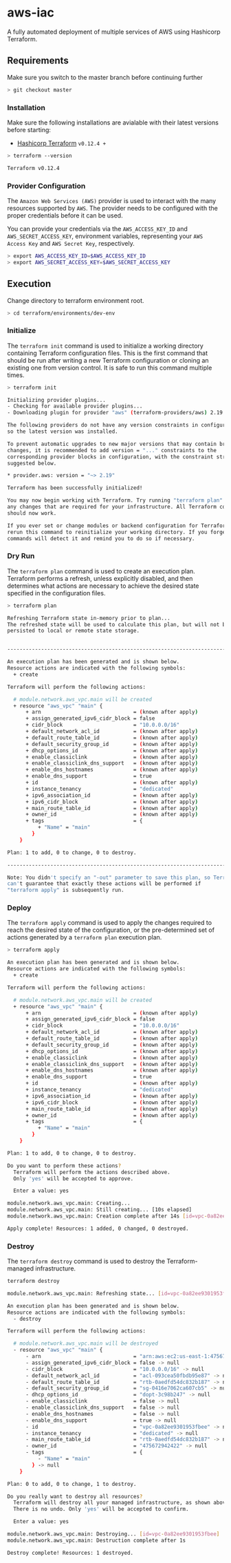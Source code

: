 # aws-iac

A fully automated deployment of multiple services of AWS using Hashicorp Terraform.

## Requirements

Make sure you switch to the master branch before continuing further

```bash
> git checkout master
```

### Installation

Make sure the following installations are avialable with their latest versions before starting:

* [Hashicorp Terraform](https://www.terraform.io/downloads.html) `v0.12.4 +`

```bash
> terraform --version

Terraform v0.12.4
```

### Provider Configuration

The `Amazon Web Services (AWS)` provider is used to interact with the many resources supported by `AWS`. The provider needs to be configured with the proper credentials before it can be used.

You can provide your credentials via the `AWS_ACCESS_KEY_ID` and `AWS_SECRET_ACCESS_KEY`, environment variables, representing your `AWS Access Key` and `AWS Secret Key`, respectively.

```bash
> export AWS_ACCESS_KEY_ID=$AWS_ACCESS_KEY_ID
> export AWS_SECRET_ACCESS_KEY=$AWS_SECRET_ACCESS_KEY
```

## Execution

Change directory to terraform environment root.

```bash
> cd terraform/environments/dev-env
```

### Initialize

The `terraform init` command is used to initialize a working directory containing Terraform configuration files. This is the first command that should be run after writing a new Terraform configuration or cloning an existing one from version control. It is safe to run this command multiple times.

```bash
> terraform init

Initializing provider plugins...
- Checking for available provider plugins...
- Downloading plugin for provider "aws" (terraform-providers/aws) 2.19.0...

The following providers do not have any version constraints in configuration,
so the latest version was installed.

To prevent automatic upgrades to new major versions that may contain breaking
changes, it is recommended to add version = "..." constraints to the
corresponding provider blocks in configuration, with the constraint strings
suggested below.

* provider.aws: version = "~> 2.19"

Terraform has been successfully initialized!

You may now begin working with Terraform. Try running "terraform plan" to see
any changes that are required for your infrastructure. All Terraform commands
should now work.

If you ever set or change modules or backend configuration for Terraform,
rerun this command to reinitialize your working directory. If you forget, other
commands will detect it and remind you to do so if necessary.

```

### Dry Run

The `terraform plan` command is used to create an execution plan. Terraform performs a refresh, unless explicitly disabled, and then determines what actions are necessary to achieve the desired state specified in the configuration files.

```bash
> terraform plan

Refreshing Terraform state in-memory prior to plan...
The refreshed state will be used to calculate this plan, but will not be
persisted to local or remote state storage.


------------------------------------------------------------------------

An execution plan has been generated and is shown below.
Resource actions are indicated with the following symbols:
  + create

Terraform will perform the following actions:

  # module.network.aws_vpc.main will be created
  + resource "aws_vpc" "main" {
      + arn                              = (known after apply)
      + assign_generated_ipv6_cidr_block = false
      + cidr_block                       = "10.0.0.0/16"
      + default_network_acl_id           = (known after apply)
      + default_route_table_id           = (known after apply)
      + default_security_group_id        = (known after apply)
      + dhcp_options_id                  = (known after apply)
      + enable_classiclink               = (known after apply)
      + enable_classiclink_dns_support   = (known after apply)
      + enable_dns_hostnames             = (known after apply)
      + enable_dns_support               = true
      + id                               = (known after apply)
      + instance_tenancy                 = "dedicated"
      + ipv6_association_id              = (known after apply)
      + ipv6_cidr_block                  = (known after apply)
      + main_route_table_id              = (known after apply)
      + owner_id                         = (known after apply)
      + tags                             = {
          + "Name" = "main"
        }
    }

Plan: 1 to add, 0 to change, 0 to destroy.

------------------------------------------------------------------------

Note: You didn't specify an "-out" parameter to save this plan, so Terraform
can't guarantee that exactly these actions will be performed if
"terraform apply" is subsequently run.
```

### Deploy

The `terraform apply` command is used to apply the changes required to reach the desired state of the configuration, or the pre-determined set of actions generated by a `terraform plan` execution plan.

```bash
> terraform apply

An execution plan has been generated and is shown below.
Resource actions are indicated with the following symbols:
  + create

Terraform will perform the following actions:

  # module.network.aws_vpc.main will be created
  + resource "aws_vpc" "main" {
      + arn                              = (known after apply)
      + assign_generated_ipv6_cidr_block = false
      + cidr_block                       = "10.0.0.0/16"
      + default_network_acl_id           = (known after apply)
      + default_route_table_id           = (known after apply)
      + default_security_group_id        = (known after apply)
      + dhcp_options_id                  = (known after apply)
      + enable_classiclink               = (known after apply)
      + enable_classiclink_dns_support   = (known after apply)
      + enable_dns_hostnames             = (known after apply)
      + enable_dns_support               = true
      + id                               = (known after apply)
      + instance_tenancy                 = "dedicated"
      + ipv6_association_id              = (known after apply)
      + ipv6_cidr_block                  = (known after apply)
      + main_route_table_id              = (known after apply)
      + owner_id                         = (known after apply)
      + tags                             = {
          + "Name" = "main"
        }
    }

Plan: 1 to add, 0 to change, 0 to destroy.

Do you want to perform these actions?
  Terraform will perform the actions described above.
  Only 'yes' will be accepted to approve.

  Enter a value: yes

module.network.aws_vpc.main: Creating...
module.network.aws_vpc.main: Still creating... [10s elapsed]
module.network.aws_vpc.main: Creation complete after 14s [id=vpc-0a82ee9301953fbee]

Apply complete! Resources: 1 added, 0 changed, 0 destroyed.
```

### Destroy

The `terraform destroy` command is used to destroy the Terraform-managed infrastructure.

```bash
terraform destroy

module.network.aws_vpc.main: Refreshing state... [id=vpc-0a82ee9301953fbee]

An execution plan has been generated and is shown below.
Resource actions are indicated with the following symbols:
  - destroy

Terraform will perform the following actions:

  # module.network.aws_vpc.main will be destroyed
  - resource "aws_vpc" "main" {
      - arn                              = "arn:aws:ec2:us-east-1:475672942422:vpc/vpc-0a82ee9301953fbee" -> null
      - assign_generated_ipv6_cidr_block = false -> null
      - cidr_block                       = "10.0.0.0/16" -> null
      - default_network_acl_id           = "acl-093cea50fbdb95e87" -> null
      - default_route_table_id           = "rtb-0aedfd54dc832b187" -> null
      - default_security_group_id        = "sg-0416e7062ca607cb5" -> null
      - dhcp_options_id                  = "dopt-3c98b247" -> null
      - enable_classiclink               = false -> null
      - enable_classiclink_dns_support   = false -> null
      - enable_dns_hostnames             = false -> null
      - enable_dns_support               = true -> null
      - id                               = "vpc-0a82ee9301953fbee" -> null
      - instance_tenancy                 = "dedicated" -> null
      - main_route_table_id              = "rtb-0aedfd54dc832b187" -> null
      - owner_id                         = "475672942422" -> null
      - tags                             = {
          - "Name" = "main"
        } -> null
    }

Plan: 0 to add, 0 to change, 1 to destroy.

Do you really want to destroy all resources?
  Terraform will destroy all your managed infrastructure, as shown above.
  There is no undo. Only 'yes' will be accepted to confirm.

  Enter a value: yes

module.network.aws_vpc.main: Destroying... [id=vpc-0a82ee9301953fbee]
module.network.aws_vpc.main: Destruction complete after 1s

Destroy complete! Resources: 1 destroyed.
```
